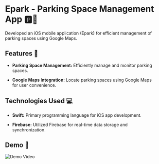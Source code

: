 # Epark - Parking Space Management App 🅿️🚗

Developed an iOS mobile application (Epark) for efficient management of parking spaces using Google Maps.

## Features 🚀

- **Parking Space Management:**
  Efficiently manage and monitor parking spaces.

- **Google Maps Integration:**
  Locate parking spaces using Google Maps for user convenience.

## Technologies Used 💻

- **Swift:**
  Primary programming language for iOS app development.

- **Firebase:**
  Utilized Firebase for real-time data storage and synchronization.

## Demo 📱

![Demo Video](https://raw.githubusercontent.com/ihebmbarki/Epark/master/Demo_Epark.gif)




